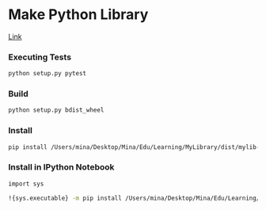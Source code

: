 # Make Python Library

[Link](https://medium.com/analytics-vidhya/how-to-create-a-python-library-7d5aea80cc3f)

### Executing Tests

```bash
python setup.py pytest
```

### Build

```bash
python setup.py bdist_wheel
```

### Install

```bash
pip install /Users/mina/Desktop/Mina/Edu/Learning/MyLibrary/dist/mylib-0.1.0-py3-none-any.whl
```

### Install in IPython Notebook

```bash
import sys

!{sys.executable} -m pip install /Users/mina/Desktop/Mina/Edu/Learning/MyLibrary/dist/mylib-0.1.0-py3-none-any.whl
```